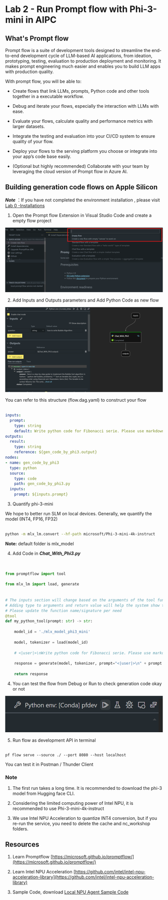 # **Lab 2 -  Run Prompt flow with Phi-3-mini in AIPC**

## **What's Prompt flow**

Prompt flow is a suite of development tools designed to streamline the end-to-end development cycle of LLM-based AI applications, from ideation, prototyping, testing, evaluation to production deployment and monitoring. It makes prompt engineering much easier and enables you to build LLM apps with production quality.

With prompt flow, you will be able to:

- Create flows that link LLMs, prompts, Python code and other tools together in a executable workflow.

- Debug and iterate your flows, especially the interaction with LLMs with ease.

- Evaluate your flows, calculate quality and performance metrics with larger datasets.

- Integrate the testing and evaluation into your CI/CD system to ensure quality of your flow.

- Deploy your flows to the serving platform you choose or integrate into your app’s code base easily.

- (Optional but highly recommended) Collaborate with your team by leveraging the cloud version of Prompt flow in Azure AI.



## **Building generation code flows on Apple Silicon**

***Note*** ：If you have not completed the environment installation , please visit [Lab 0 -Installations](./01.Installations.md)

1. Open the Prompt flow Extension in Visual Studio Code and create a empty flow project

![create](../../../../../../../imgs/02/vscodeext/pf_create.png)

2. Add Inputs and Outputs parameters and Add Python Code as new flow

![flow](../../../../../../../imgs/02/vscodeext/pf_flow.png)


You can refer to this structure (flow.dag.yaml) to construct your flow

```yaml

inputs:
  prompt:
    type: string
    default: Write python code for Fibonacci serie. Please use markdown as output
outputs:
  result:
    type: string
    reference: ${gen_code_by_phi3.output}
nodes:
- name: gen_code_by_phi3
  type: python
  source:
    type: code
    path: gen_code_by_phi3.py
  inputs:
    prompt: ${inputs.prompt}


```

3. Quantify phi-3-mini

We hope to better run SLM on local devices. Generally, we quantify the model (INT4, FP16, FP32)


```bash

python -m mlx_lm.convert --hf-path microsoft/Phi-3-mini-4k-instruct

```

**Note:** default folder is mlx_model 

4. Add Code in ***Chat_With_Phi3.py***


```python


from promptflow import tool

from mlx_lm import load, generate


# The inputs section will change based on the arguments of the tool function, after you save the code
# Adding type to arguments and return value will help the system show the types properly
# Please update the function name/signature per need
@tool
def my_python_tool(prompt: str) -> str:

    model_id = './mlx_model_phi3_mini'

    model, tokenizer = load(model_id)

    # <|user|>\nWrite python code for Fibonacci serie. Please use markdown as output<|end|>\n<|assistant|>

    response = generate(model, tokenizer, prompt="<|user|>\n" + prompt  + "<|end|>\n<|assistant|>", max_tokens=2048, verbose=True)

    return response


```

4. You can test the flow from Debug or Run to check generation code okay or not 

![RUN](../../../../../../../imgs/02/vscodeext/pf_run.png)

5. Run flow as development API in terminal

```

pf flow serve --source ./ --port 8080 --host localhost   

```

You can test it in Postman / Thunder Client


### **Note**

1. The first run takes a long time. It is recommended to download the phi-3 model from Hugging face CLI.

2. Considering the limited computing power of Intel NPU, it is recommended to use Phi-3-mini-4k-instruct

3. We use Intel NPU Acceleration to quantize INT4 conversion, but if you re-run the service, you need to delete the cache and nc_workshop folders.



## **Resources**

1. Learn Promptflow [https://microsoft.github.io/promptflow/](https://microsoft.github.io/promptflow/)

2. Learn Intel NPU Acceleration [https://github.com/intel/intel-npu-acceleration-library](https://github.com/intel/intel-npu-acceleration-library)

3. Sample Code, download [Local NPU Agent Sample Code](../../../../../code/07.Lab/01/AIPC/local-npu-agent/)






